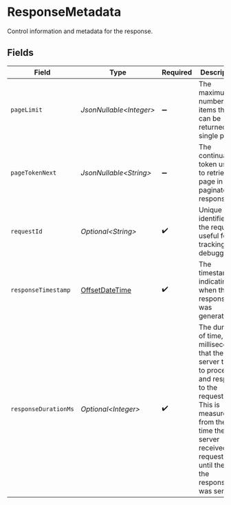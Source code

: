 # ResponseMetadata

Control information and metadata for the response.


## Fields

| Field                                                                                                                                                                                                      | Type                                                                                                                                                                                                       | Required                                                                                                                                                                                                   | Description                                                                                                                                                                                                | Example                                                                                                                                                                                                    |
| ---------------------------------------------------------------------------------------------------------------------------------------------------------------------------------------------------------- | ---------------------------------------------------------------------------------------------------------------------------------------------------------------------------------------------------------- | ---------------------------------------------------------------------------------------------------------------------------------------------------------------------------------------------------------- | ---------------------------------------------------------------------------------------------------------------------------------------------------------------------------------------------------------- | ---------------------------------------------------------------------------------------------------------------------------------------------------------------------------------------------------------- |
| `pageLimit`                                                                                                                                                                                                | *JsonNullable\<Integer>*                                                                                                                                                                                   | :heavy_minus_sign:                                                                                                                                                                                         | The maximum number of items that can be returned in a single page.                                                                                                                                         | 10                                                                                                                                                                                                         |
| `pageTokenNext`                                                                                                                                                                                            | *JsonNullable\<String>*                                                                                                                                                                                    | :heavy_minus_sign:                                                                                                                                                                                         | The continuation token used to retrieve a page in a paginated response.                                                                                                                                    | abc123                                                                                                                                                                                                     |
| `requestId`                                                                                                                                                                                                | *Optional\<String>*                                                                                                                                                                                        | :heavy_check_mark:                                                                                                                                                                                         | Unique identifier for the request, useful for tracking and debugging.                                                                                                                                      | 3f7c9e4b-851c-4f9b-89e7-123456789abc                                                                                                                                                                       |
| `responseTimestamp`                                                                                                                                                                                        | [OffsetDateTime](https://docs.oracle.com/javase/8/docs/api/java/time/OffsetDateTime.html)                                                                                                                  | :heavy_check_mark:                                                                                                                                                                                         | The timestamp indicating when the response was generated.                                                                                                                                                  | 2024-10-17T14:30:00Z                                                                                                                                                                                       |
| `responseDurationMs`                                                                                                                                                                                       | *Optional\<Integer>*                                                                                                                                                                                       | :heavy_check_mark:                                                                                                                                                                                         | The duration of time, in milliseconds, that the server took to process and respond <br/>to the request. This is measured from the time the server received the request <br/>until the time the response was sent.<br/> | 150                                                                                                                                                                                                        |